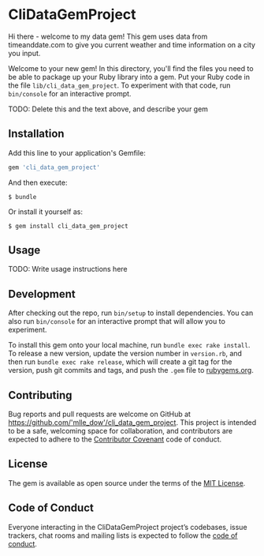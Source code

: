 # CliDataGemProject

Hi there - welcome to my data gem! This gem uses data from timeanddate.com to give you current weather and time information on a city you input.

Welcome to your new gem! In this directory, you'll find the files you need to be able to package up your Ruby library into a gem. Put your Ruby code in the file `lib/cli_data_gem_project`. To experiment with that code, run `bin/console` for an interactive prompt.

TODO: Delete this and the text above, and describe your gem

## Installation

Add this line to your application's Gemfile:

```ruby
gem 'cli_data_gem_project'
```

And then execute:

    $ bundle

Or install it yourself as:

    $ gem install cli_data_gem_project

## Usage

TODO: Write usage instructions here

## Development

After checking out the repo, run `bin/setup` to install dependencies. You can also run `bin/console` for an interactive prompt that will allow you to experiment.

To install this gem onto your local machine, run `bundle exec rake install`. To release a new version, update the version number in `version.rb`, and then run `bundle exec rake release`, which will create a git tag for the version, push git commits and tags, and push the `.gem` file to [rubygems.org](https://rubygems.org).

## Contributing

Bug reports and pull requests are welcome on GitHub at https://github.com/'mlle_dow'/cli_data_gem_project. This project is intended to be a safe, welcoming space for collaboration, and contributors are expected to adhere to the [Contributor Covenant](http://contributor-covenant.org) code of conduct.

## License

The gem is available as open source under the terms of the [MIT License](https://opensource.org/licenses/MIT).

## Code of Conduct

Everyone interacting in the CliDataGemProject project’s codebases, issue trackers, chat rooms and mailing lists is expected to follow the [code of conduct](https://github.com/'mlle_dow'/cli_data_gem_project/blob/master/CODE_OF_CONDUCT.md).
